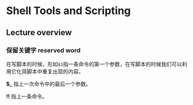 # Shell Tools and Scripting
## Lecture overview

### 保留关键字 reserved word
在写脚本的时候，形如```$1```指一条命令的第一个参数，在写脚本的时候我们可以利用它化简脚本中重复出现的内容。

**$_** 指上一次命令中的最后一个参数。

**!!** 指上一条命令。
